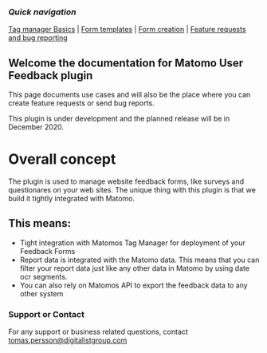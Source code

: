 ### *Quick navigation*

[Tag manager Basics](./tag-manager-basics.md) | [Form templates](./form-templates.md) | [Form creation](./form-creation.md) | [Feature requests and bug reporting](./feature-requests-and-bug-reporting.md)


## Welcome the documentation for Matomo User Feedback plugin

This page documents use cases and will also be the place where you can create feature requests or send bug reports. 

This plugin is under development and the planned release will be in December 2020.

# Overall concept
The plugin is used to manage website feedback forms, like surveys and questionares on your web sites.
The unique thing with this plugin is that we build it tightly integrated with Matomo.

## This means:
- Tight integration with Matomos Tag Manager for deployment of your Feedback Forms
- Report data is integrated with the Matomo data. This means that you can filter your report data just like any other data in Matomo by using date ocr segments.
- You can also rely on Matomos API to export the feedback data to any other system


### Support or Contact
For any support or business related questions, contact tomas.persson@digitalistgroup.com
